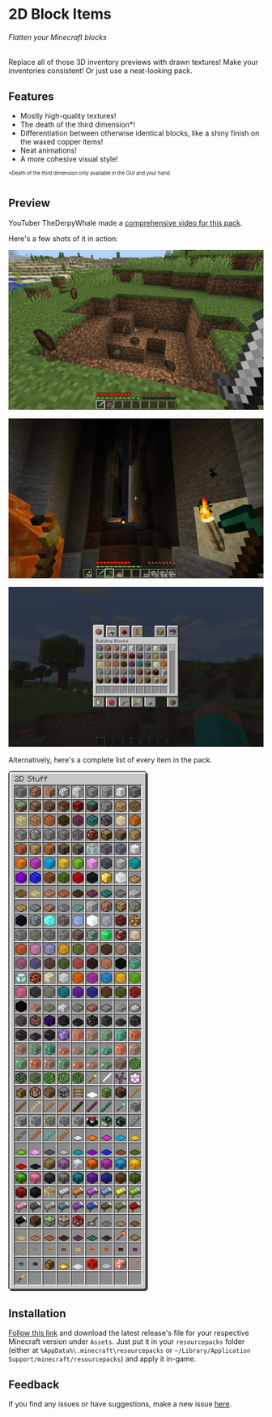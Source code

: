 2D Block Items
==============
###### Flatten your Minecraft blocks

Replace all of those 3D inventory previews with drawn textures! Make your inventories consistent! Or just use a neat-looking pack.

Features
--------

- Mostly high-quality textures!
- The death of the third dimension*!
- Differentiation between otherwise identical blocks, like a shiny finish on the waxed copper items!
- Neat animations!
- A more cohesive visual style!

<sup><sup>\*Death of the third dimension only available in the GUI and your hand.</sup></sup>

Preview
-------

YouTuber TheDerpyWhale made a [comprehensive video for this pack](https://youtu.be/T9gWT26CPP8).

Here's a few shots of it in action:

![](Screenshots/crater.png)

![](Screenshots/mining.png)

![](Screenshots/inventory.png)

Alternatively, here's a complete list of every item in the pack.

![](Screenshots/long.png)

Installation
------------

[Follow this link](https://github.com/ThePotatoKing55/2D-block-texture-pack/releases/latest) and download the latest release's file for your respective Minecraft version under `Assets`. Just put it in your `resourcepacks` folder (either at `%AppData%\.minecraft\resourcepacks` or `~/Library/Application Support/minecraft/resourcepacks`) and apply it in-game.

Feedback
--------

If you find any issues or have suggestions, make a new issue [here](https://github.com/ThePotatoKing55/2D-block-texture-pack/issues).
